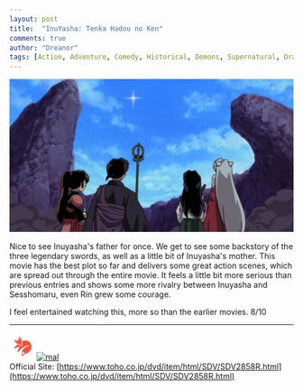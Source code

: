 ```yaml
---
layout: post
title:  "InuYasha: Tenka Hadou no Ken"
comments: true
author: "Dreanor"
tags: [Action, Adventure, Comedy, Historical, Demons, Supernatural, Drama, Magic, Romance, Fantasy, Shounen, InuYasha]
---
```


![img](..\assets\posts\inuyasha_movie_3.jpg)

Nice to see Inuyasha's father for once. We get to see some backstory of the three legendary swords, as well as a little bit of Inuyasha's mother. This movie has the best plot so far and delivers
some great action scenes, which are spread out through the entire movie. It feels a little bit more serious than previous entries and shows some more rivalry between Inuyasha and Sesshomaru, even Rin grew some courage.
   
I feel entertained watching this, more so than the earlier movies. 8/10

---

[![kitsu](..\assets\kitsu.png)](https://kitsu.io/anime/inuyasha-tenka-hadou-no-ken)[![mal](..\assets\mal.ico)](https://myanimelist.net/anime/451/InuYasha_Movie_3__Tenka_Hadou_no_Ken)  
Official Site: [https://www.toho.co.jp/dvd/item/html/SDV/SDV2858R.html](https://www.toho.co.jp/dvd/item/html/SDV/SDV2858R.html)  